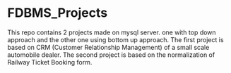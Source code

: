 # FDBMS_Projects
This repo contains 2 projects made on mysql server. one with top down approach and the other one using bottom up approach.
The first project is based on CRM (Customer Relationship Management) of a small scale automobile dealer.
The second project is based on the normalization of Railway Ticket Booking form. 
